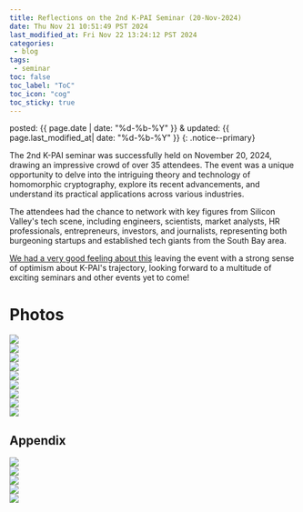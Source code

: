 ```yaml
---
title: Reflections on the 2nd K-PAI Seminar (20-Nov-2024)
date: Thu Nov 21 10:51:49 PST 2024
last_modified_at: Fri Nov 22 13:24:12 PST 2024
categories:
 - blog
tags:
 - seminar
toc: false
toc_label: "ToC"
toc_icon: "cog"
toc_sticky: true
---
```


posted: {{ page.date | date: "%d-%b-%Y" }}
&amp;
updated: {{ page.last_modified_at| date: "%d-%b-%Y" }}
{: .notice--primary}


The 2nd K-PAI seminar was successfully held on November 20, 2024, drawing an impressive crowd of over 35 attendees. The event was a unique opportunity to delve into the intriguing theory and technology of homomorphic cryptography, explore its recent advancements, and understand its practical applications across various industries.

The attendees had the chance to network with key figures from Silicon Valley's tech scene, including engineers, scientists, market analysts, HR professionals, entrepreneurs, investors, and journalists, representing both burgeoning startups and established tech giants from the South Bay area.

<!--
The seminar concluded on a high note, leaving us with a strong sense of optimism about K-PAI's growth and a shared anticipation for the exciting seminar and non-seminar events planned for the future.
-->

<a href="https://www.reddit.com/r/StarWars/comments/1fbaqis/i_have_a_bad_feeling_about_this/">We had a very good feeling about this</a>
leaving the event with a strong sense of optimism about K-PAI's trajectory,
looking forward to a multitude of exciting seminars and other events yet to come!


<h1 id="photos">Photos</h1>

<div class="img-container">
<img src="/assets/images/seminars/2024 1120 PST/KakaoTalk_Photo_2024-11-21-10-44-13 003.jpeg">
</div>

<div class="img-container">
<img src="/assets/images/seminars/2024 1120 PST/KakaoTalk_Photo_2024-11-21-10-44-18 004.jpeg">
</div>

<div class="img-container">
<img src="/assets/images/seminars/2024 1120 PST/KakaoTalk_Photo_2024-11-21-10-46-55 007.jpeg">
</div>

<div class="img-container">
<img src="/assets/images/seminars/2024 1120 PST/KakaoTalk_Photo_2024-11-21-10-47-25 005.jpeg">
</div>

<div class="img-container">
<img src="/assets/images/seminars/2024 1120 PST/KakaoTalk_Photo_2024-11-21-10-46-47 006.jpeg">
</div>

<div class="img-container">
<img src="/assets/images/seminars/2024 1120 PST/KakaoTalk_Photo_2024-11-21-10-46-19 003.jpeg">
</div>

<div class="img-container">
<img src="/assets/images/seminars/2024 1120 PST/KakaoTalk_Photo_2024-11-21-10-44-51 008.jpeg">
</div>

<div class="img-container">
<img src="/assets/images/seminars/2024 1120 PST/KakaoTalk_Photo_2024-11-21-10-47-27 007.jpeg">
</div>

<div class="img-container">
<img src="/assets/images/seminars/2024 1120 PST/KakaoTalk_Photo_2024-11-21-10-47-28 008.jpeg">
</div>

<h2 id="photo-appendix">Appendix</h2>

<div class="img-container">
<img src="/assets/images/seminars/2024 1120 PST/KakaoTalk_Photo_2024-11-21-10-43-55 001.jpeg">
</div>

<div class="img-container">
<img src="/assets/images/seminars/2024 1120 PST/KakaoTalk_Photo_2024-11-21-10-44-04 002.jpeg">
</div>

<div class="img-container">
<img src="/assets/images/seminars/2024 1120 PST/KakaoTalk_Photo_2024-11-21-10-44-35 006.jpeg">
</div>

<div class="img-container">
<img src="/assets/images/seminars/2024 1120 PST/KakaoTalk_Photo_2024-11-21-17-54-57 001.jpeg">
</div>

<div class="img-container">
<img src="/assets/images/seminars/2024 1120 PST/KakaoTalk_Photo_2024-11-21-10-46-10 001.jpeg">
</div>
